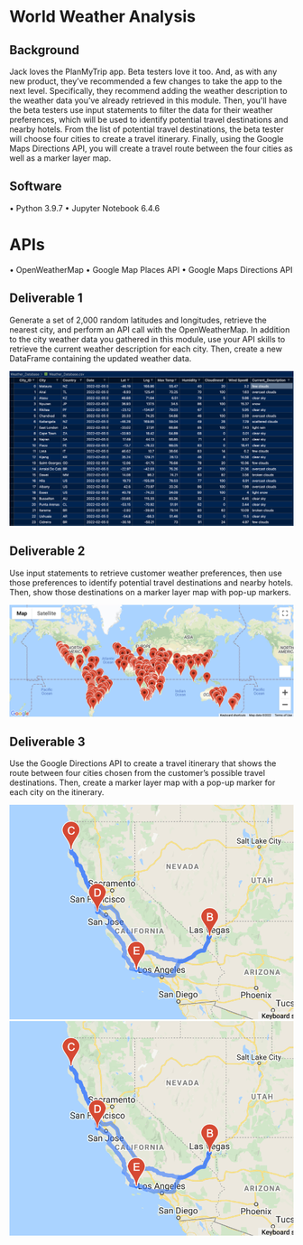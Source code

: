 # World Weather Analysis

## Background

Jack loves the PlanMyTrip app. Beta testers love it too. And, as with any new product, they’ve recommended a few changes to take the app to the next level. Specifically, they recommend adding the weather description to the weather data you’ve already retrieved in this module. Then, you'll have the beta testers use input statements to filter the data for their weather preferences, which will be used to identify potential travel destinations and nearby hotels. From the list of potential travel destinations, the beta tester will choose four cities to create a travel itinerary. Finally, using the Google Maps Directions API, you will create a travel route between the four cities as well as a marker layer map.

## Software

• Python 3.9.7
• Jupyter Notebook 6.4.6

# APIs

• OpenWeatherMap
• Google Map Places API
• Google Maps Directions API

## Deliverable 1

Generate a set of 2,000 random latitudes and longitudes, retrieve the nearest city, and perform an API call with the OpenWeatherMap. In addition to the city weather data you gathered in this module, use your API skills to retrieve the current weather description for each city. Then, create a new DataFrame containing the updated weather data.

<img src="https://github.com/brown-rox20/World_Weather_Analysis/blob/main/Weather_Database/Weather_Database_screenshot.png" alt="Weather_Database_screenshot.png">

## Deliverable 2

Use input statements to retrieve customer weather preferences, then use those preferences to identify potential travel destinations and nearby hotels. Then, show those destinations on a marker layer map with pop-up markers.

<img src="https://github.com/brown-rox20/World_Weather_Analysis/blob/main/Vacation_Search/WeatherPy_vacation_map.png" alt="WeatherPy_vacation_map.png">

## Deliverable 3

Use the Google Directions API to create a travel itinerary that shows the route between four cities chosen from the customer’s possible travel destinations. Then, create a marker layer map with a pop-up marker for each city on the itinerary.

<img src="https://github.com/brown-rox20/World_Weather_Analysis/blob/main/Vacation_Itinerary/WeatherPy_travel_map.png" alt="WeatherPy_travel_map.png">

<img src="https://github.com/brown-rox20/World_Weather_Analysis/blob/main/Vacation_Itinerary/WeatherPy_travel_map.png" alt="WeatherPy_travel_map_markers.png">
